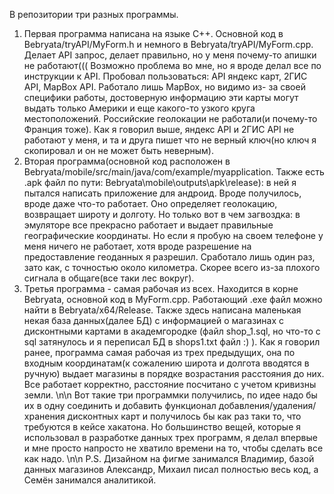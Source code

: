 В репозитории три разных программы. 
1. Первая программа написана на языке C++. Основной код в Bebryata/tryAPI/MyForm.h и немного в Bebryata/tryAPI/MyForm.cpp. Делает API запрос, делает правильно, но у меня    почему-то апишки не работают(((
   Возможно проблема во мне, но я вроде делал все по инструкции к API. Пробовал пользоваться: API яндекс карт, 2ГИС API, MapBox API. Работало лишь MapBox, но видимо из-    за своей специфики работы, достоверную информацию эти карты могут выдать только Америки и еще какого-то узкого круга местоположений. Российские геолокации не            работали(и почему-то Франция тоже). Как я говорил выше, яндекс API и 2ГИС API не работают у меня, и та и друга пишет что не верный ключ(но ключ я скопировал и он не      может быть неверным).
2. Вторая программа(основной код расположен в Bebryata/mobile/src/main/java/com/example/myapplication. Также есть .apk файл по пути:                                        Bebryata\mobile\outputs\apk\release): в ней я пытался написать приложение для андроид. Вроде получилось, вроде даже что-то работает. Оно определяет геолокацию,          возвращает широту и долготу. Но только вот в чем загвоздка: в эмуляторе все прекрасно работает и выдает правильные географические координаты. Но если я                  пробую на своем телефоне у меня ничего не работает, хотя вроде разрешение на предоставление геоданных я разрешил. Сработало лишь один раз, зато как, с точностью около    километра. Скорее всего из-за плохого сигнала в общаге(все таки лес вокруг).  
3. Третья программа - самая рабочая из всех. Находится в корне Bebryata, основной код в MyForm.cpp. Работающий .exe файл можно найти в Bebryata/x64/Release. Также здесь    написана маленькая некая база данных(далее БД) с информацией о магазинах с дисконтными картами в академгородке (файл shop_1.sql, но что-то с sql затянулось и я          переписал БД в shops1.txt файл :) ). Как я говорил ранее, программа самая рабочая из трех предыдущих, она по входным координатам(к сожалению широта и долгота вводятся    в ручную) выдает магазины в порядке возрастания расстояния до них. Все работает корректно, расстояние посчитано с учетом кривизны земли. \n\n
Вот такие три программки получились, по идее надо бы их в одну соединить и добавить функционал добавления/удаления/хранения дисконтных карт и получилось бы как раз таки то, что требуются в кейсе хакатона. Но большинство вещей, которые я использовал в разработке данных трех программ, я делал впервые и мне просто напросто не хватило времени на то, чтобы сделать все как надо. \n\n
P.S. Дизайном на фигме занимался Владимир, базой данных магазинов Александр, Михаил писал полностью весь код, а Семён занимался аналитикой.  
